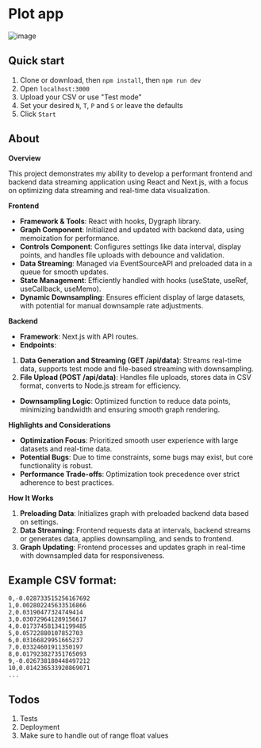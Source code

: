 
# Plot app

![image](https://github.com/user-attachments/assets/c248d48a-423e-4d27-b6d2-ad45c055f497)

## Quick start

1. Clone or download, then `npm install`, then `npm run dev`
2. Open `localhost:3000`
3. Upload your CSV or use "Test mode"
4. Set your desired `N`, `T`, `P` and `S` or leave the defaults
5. Click `Start`

## About
   
**Overview**

This project demonstrates my ability to develop a performant frontend and backend data streaming application using React and Next.js, with a focus on optimizing data streaming and real-time data visualization.

**Frontend**

-   **Framework & Tools**: React with hooks, Dygraph library.
-   **Graph Component**: Initialized and updated with backend data, using memoization for performance.
-   **Controls Component**: Configures settings like data interval, display points, and handles file uploads with debounce and validation.
-   **Data Streaming**: Managed via EventSourceAPI and preloaded data in a queue for smooth updates.
-   **State Management**: Efficiently handled with hooks (useState, useRef, useCallback, useMemo).
-   **Dynamic Downsampling**: Ensures efficient display of large datasets, with potential for manual downsample rate adjustments.

**Backend**

-   **Framework**: Next.js with API routes.
-   **Endpoints**:

1.  **Data Generation and Streaming (GET /api/data)**: Streams real-time data, supports test mode and file-based streaming with downsampling.
2.  **File Upload (POST /api/data)**: Handles file uploads, stores data in CSV format, converts to Node.js stream for efficiency.

-   **Downsampling Logic**: Optimized function to reduce data points, minimizing bandwidth and ensuring smooth graph rendering.

**Highlights and Considerations**

-   **Optimization Focus**: Prioritized smooth user experience with large datasets and real-time data.
-   **Potential Bugs**: Due to time constraints, some bugs may exist, but core functionality is robust.
-   **Performance Trade-offs**: Optimization took precedence over strict adherence to best practices.

**How It Works**

1.  **Preloading Data**: Initializes graph with preloaded backend data based on settings.
2.  **Data Streaming**: Frontend requests data at intervals, backend streams or generates data, applies downsampling, and sends to frontend.
3.  **Graph Updating**: Frontend processes and updates graph in real-time with downsampled data for responsiveness.


## Example CSV format:

```
0,-0.028733515256167692
1,0.002802245633516866
2,0.03190477324749414
3,0.030729641289156617
4,0.017374581341199485
5,0.05722880107852703
6,0.03166829951665237
7,0.03324601911350197
8,0.017923827351765093
9,-0.026738180448497212
10,0.014236533920869071
...
```

## Todos

1. Tests
2. Deployment
3. Make sure to handle out of range float values
